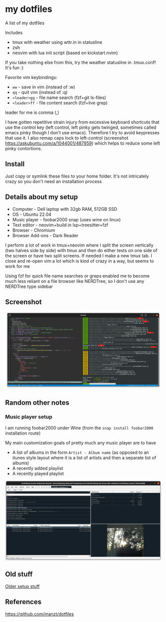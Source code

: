 # my dotfiles

A list of my dotfiles

Includes

- tmux with weather using wttr.in in statusline
- zsh
- neovim with lua init script (based on kickstart.nvim)

If you take nothing else from this, try the weather statusline in .tmux.conf!
It's fun :)

Favorite vim keybindings:

- `ww` - save in vim (instead of :w)
- `qq` - quit vim (instead of :q)
- `<leader>gg` - file name search (fzf+git ls-files)
- `<leader>ff` - file content search (fzf+live grep)

leader for me is comma (,)

I have gotten repetitive strain injury from excessive keyboard shortcuts that
use the control key (left control, left pinky gets twinged, sometimes called
emacs pinky though I don't use emacs). Therefore I try to avoid keypresses that
use it. I also remap caps lock to left-control (screenshot
https://askubuntu.com/a/1044001/487959) which helps to reduce some left pinky
contortions.

## Install

Just copy or symlink these files to your home folder. It's not intricately
crazy so you don't need an installation process

## Details about my setup

- Computer - Dell laptop with 32gb RAM, 512GB SSD
- OS - Ubuntu 22.04
- Music player - foobar2000 snap (uses wine on linux)
- Text editor - neovim+build in lsp+treesitter+fzf
- Browser - Chromium
- Browser Add-ons - Dark Reader

I perform a lot of work in tmux+neovim where I split the screen vertically (two
halves side by side) with tmux and then do either tests on one side of the
screen or have two split screens. If needed I make a new tmux tab. I close and
re-open vim a lot which is kind of crazy in a way, but seems to work for me

Using fzf for quick file name searches or greps enabled me to become
much less reliant on a file browser like NERDTree, so I don't use any NERDTree
type sidebar

## Screenshot

![](img/1.png)

## Random other notes

### Music player setup

I am running foobar2000 under Wine (from the `snap install foobar2000` installation route)

My main customization goals of pretty much any music player are to have

- A list of albums in the form `Artist - Album name` (as opposed to an itunes
  style layout where it is a list of artists and then a separate list of
  albums)
- A recently added playlist
- A recently played playlist

![](img/3.png)

## Old stuff

[Older setup stuff](./OLD)

## References

https://github.com/manzt/dotfiles
